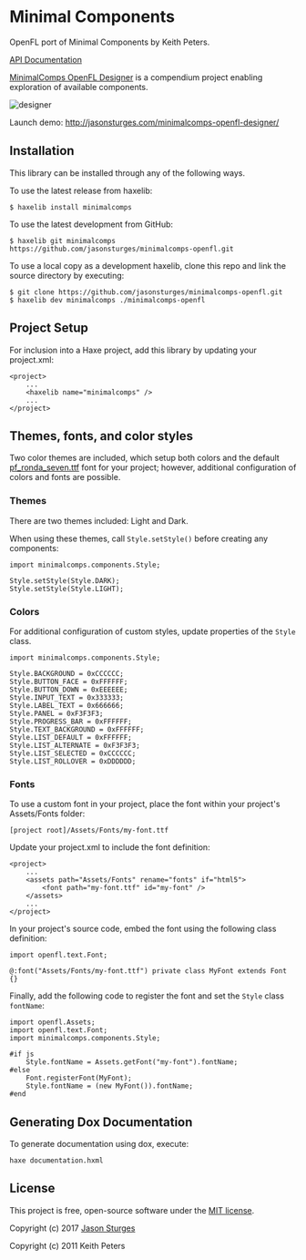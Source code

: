 # Minimal Components

OpenFL port of Minimal Components by Keith Peters.

[API Documentation](http://jasonsturges.com/minimalcomps-openfl)

[MinimalComps OpenFL Designer](https://github.com/jasonsturges/minimalcomps-openfl-designer) is a compendium project enabling exploration of available components.

![designer](http://labs.jasonsturges.com/openfl/minimalcomps/minimalcomps-designer.png)

Launch demo: http://jasonsturges.com/minimalcomps-openfl-designer/



## Installation

This library can be installed through any of the following ways.  

To use the latest release from haxelib:

    $ haxelib install minimalcomps
    
To use the latest development from GitHub:

    $ haxelib git minimalcomps https://github.com/jasonsturges/minimalcomps-openfl.git

To use a local copy as a development haxelib, clone this repo and link the source directory by executing:
 
    $ git clone https://github.com/jasonsturges/minimalcomps-openfl.git
    $ haxelib dev minimalcomps ./minimalcomps-openfl

     
## Project Setup

For inclusion into a Haxe project, add this library by updating your project.xml:

    <project>
        ...
        <haxelib name="minimalcomps" />
        ...
    </project>


## Themes, fonts, and color styles

Two color themes are included, which setup both colors and the default [pf_ronda_seven.ttf](https://github.com/jasonsturges/minimalcomps-openfl/blob/master/Assets/Fonts/pf_ronda_seven.ttf) font for your project; however, additional configuration of colors and fonts are possible.


### Themes

There are two themes included: Light and Dark.

When using these themes, call `Style.setStyle()` before creating any components:

    import minimalcomps.components.Style;
    
    Style.setStyle(Style.DARK);
    Style.setStyle(Style.LIGHT);


### Colors

For additional configuration of custom styles, update properties of the `Style` class.

    import minimalcomps.components.Style;
    
    Style.BACKGROUND = 0xCCCCCC;
    Style.BUTTON_FACE = 0xFFFFFF;
    Style.BUTTON_DOWN = 0xEEEEEE;
    Style.INPUT_TEXT = 0x333333;
    Style.LABEL_TEXT = 0x666666;
    Style.PANEL = 0xF3F3F3;
    Style.PROGRESS_BAR = 0xFFFFFF;
    Style.TEXT_BACKGROUND = 0xFFFFFF;
    Style.LIST_DEFAULT = 0xFFFFFF;
    Style.LIST_ALTERNATE = 0xF3F3F3;
    Style.LIST_SELECTED = 0xCCCCCC;
    Style.LIST_ROLLOVER = 0xDDDDDD;


### Fonts

To use a custom font in your project, place the font within your project's Assets/Fonts folder:

    [project root]/Assets/Fonts/my-font.ttf

Update your project.xml to include the font definition:

    <project>
        ...
        <assets path="Assets/Fonts" rename="fonts" if="html5">
            <font path="my-font.ttf" id="my-font" />
        </assets>
        ...
    </project>

In your project's source code, embed the font using the following class definition:

    import openfl.text.Font;
    
    @:font("Assets/Fonts/my-font.ttf") private class MyFont extends Font {}

Finally, add the following code to register the font and set the `Style` class `fontName`:

    import openfl.Assets;
    import openfl.text.Font;
    import minimalcomps.components.Style;
    
    #if js
        Style.fontName = Assets.getFont("my-font").fontName;
    #else
        Font.registerFont(MyFont);
        Style.fontName = (new MyFont()).fontName;
    #end


## Generating Dox Documentation

To generate documentation using dox, execute:

    haxe documentation.hxml
    
    
## License

This project is free, open-source software under the [MIT license](LICENSE.md).

Copyright (c) 2017 [Jason Sturges](http://jasonsturges.com)

Copyright (c) 2011 Keith Peters
